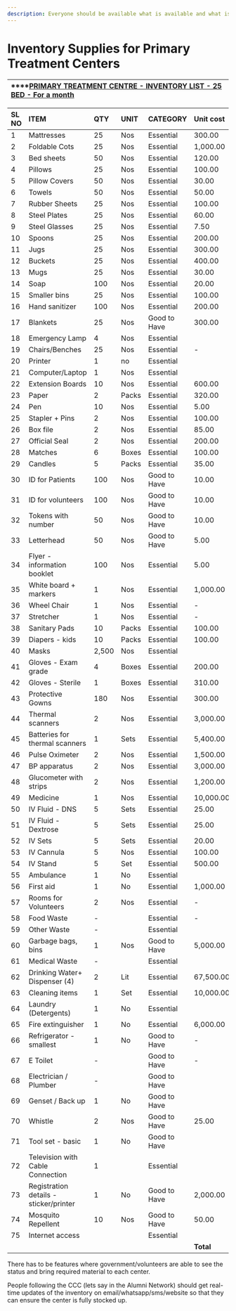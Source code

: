 ```yaml
---
description: Everyone should be available what is available and what is not available
---
```


# Inventory Supplies for Primary Treatment Centers

| \*\*\*\*[**PRIMARY TREATMENT CENTRE - INVENTORY LIST - 25 BED - For a month**](https://docs.google.com/spreadsheets/d/18Una-qxyYzdRw7zO6jPZCncY51O5ZocEurSXAMDBc3k/edit?usp=sharing) |
| :--- |


| SL NO | ITEM |  QTY | UNIT | CATEGORY |  Unit cost |  APPROX. COST |
| :--- | :--- | :--- | :--- | :--- | :--- | :--- |
| 1 | Mattresses |  25 | Nos | Essential |  300.00 |  7,500.00 |
| 2 | Foldable Cots |  25 | Nos | Essential |  1,000.00 |  25,000.00 |
| 3 | Bed sheets |  50 | Nos | Essential |  120.00 |  6,000.00 |
| 4 | Pillows |  25 | Nos | Essential |  100.00 |  2,500.00 |
| 5 | Pillow Covers |  50 | Nos | Essential |  30.00 |  1,500.00 |
| 6 | Towels |  50 | Nos | Essential |  50.00 |  2,500.00 |
| 7 | Rubber Sheets |  25 | Nos | Essential |  100.00 |  2,500.00 |
| 8 | Steel Plates |  25 | Nos | Essential |  60.00 |  1,500.00 |
| 9 | Steel Glasses |  25 | Nos | Essential |  7.50 |  187.50 |
| 10 | Spoons |  25 | Nos | Essential |  200.00 |  5,000.00 |
| 11 | Jugs |  25 | Nos | Essential |  300.00 |  7,500.00 |
| 12 | Buckets |  25 | Nos | Essential |  400.00 |  10,000.00 |
| 13 | Mugs |  25 | Nos | Essential |  30.00 |  750.00 |
| 14 | Soap |  100 | Nos | Essential |  20.00 |  2,000.00 |
| 15 | Smaller bins |  25 | Nos | Essential |  100.00 |  2,500.00 |
| 16 | Hand sanitizer |  100 | Nos | Essential |  200.00 |  20,000.00 |
| 17 | Blankets |  25 | Nos | Good to Have |  300.00 |  7,500.00 |
| 18 | Emergency Lamp |  4 | Nos | Essential |  |  - |
| 19 | Chairs/Benches |  25 | Nos | Essential |  - |  - |
| 20 | Printer |  1 | no | Essential |  |  - |
| 21 | Computer/Laptop |  1 | Nos | Essential |  |  - |
| 22 | Extension Boards |  10 | Nos | Essential |  600.00 |  6,000.00 |
| 23 | Paper |  2 | Packs | Essential |  320.00 |  640.00 |
| 24 | Pen |  10 | Nos | Essential |  5.00 |  50.00 |
| 25 | Stapler + Pins |  2 | Nos | Essential |  100.00 |  200.00 |
| 26 | Box file |  2 | Nos | Essential |  85.00 |  170.00 |
| 27 | Official Seal |  2 | Nos | Essential |  200.00 |  400.00 |
| 28 | Matches |  6 | Boxes | Essential |  100.00 |  600.00 |
| 29 | Candles |  5 | Packs | Essential |  35.00 |  175.00 |
| 30 | ID for Patients |  100 | Nos | Good to Have |  10.00 |  1,000.00 |
| 31 | ID for volunteers |  100 | Nos | Good to Have |  10.00 |  1,000.00 |
| 32 | Tokens with number |  50 | Nos | Good to Have |  10.00 |  500.00 |
| 33 | Letterhead |  50 | Nos | Good to Have |  5.00 |  250.00 |
| 34 | Flyer - information booklet |  100 | Nos | Essential |  5.00 |  500.00 |
| 35 | White board + markers |  1 | Nos | Essential |  1,000.00 |  1,000.00 |
| 36 | Wheel Chair |  1 | Nos | Essential |  - |  - |
| 37 | Stretcher |  1 | Nos | Essential |  - |  - |
| 38 | Sanitary Pads |  10 | Packs | Essential |  100.00 |  1,000.00 |
| 39 | Diapers - kids |  10 | Packs | Essential |  100.00 |  1,000.00 |
| 40 | Masks |  2,500 | Nos | Essential |  |  - |
| 41 | Gloves - Exam grade |  4 | Boxes | Essential |  200.00 |  800.00 |
| 42 | Gloves - Sterile |  1 | Boxes | Essential |  310.00 |  310.00 |
| 43 | Protective Gowns |  180 | Nos | Essential |  300.00 |  54,000.00 |
| 44 | Thermal scanners |  2 | Nos | Essential |  3,000.00 |  6,000.00 |
| 45 | Batteries for thermal scanners |  1 | Sets | Essential |  5,400.00 |  5,400.00 |
| 46 | Pulse Oximeter |  2 | Nos | Essential |  1,500.00 |  3,000.00 |
| 47 | BP apparatus |  2 | Nos | Essential |  3,000.00 |  6,000.00 |
| 48 | Glucometer with strips |  2 | Nos | Essential |  1,200.00 |  2,400.00 |
| 49 | Medicine |  1 | Nos | Essential |  10,000.00 |  10,000.00 |
| 50 | IV Fluid - DNS |  5 | Sets | Essential |  25.00 |  125.00 |
| 51 | IV Fluid - Dextrose |  5 | Sets | Essential |  25.00 |  125.00 |
| 52 | IV Sets |  5 | Sets | Essential |  20.00 |  100.00 |
| 53 | IV Cannula |  5 | Nos | Essential |  100.00 |  500.00 |
| 54 | IV Stand |  5 | Set | Essential |  500.00 |  2,500.00 |
| 55 | Ambulance |  1 | No | Essential |  |  - |
| 56 | First aid |  1 | No | Essential |  1,000.00 |  1,000.00 |
| 57 | Rooms for Volunteers |  2 | Nos | Essential |  - |  - |
| 58 | Food Waste |  - |  | Essential |  - |  - |
| 59 | Other Waste |  - |  | Essential |  |  - |
| 60 | Garbage bags, bins |  1 | Nos | Good to Have |  5,000.00 |  5,000.00 |
| 61 | Medical Waste |  - |  | Essential |  |  - |
| 62 | Drinking Water+ Dispenser \(4\) |  2 | Lit | Essential |  67,500.00 |  135,000.00 |
| 63 | Cleaning items |  1 | Set | Essential |  10,000.00 |  10,000.00 |
| 64 | Laundry \(Detergents\) |  1 | No | Essential |  |  - |
| 65 | Fire extinguisher |  1 | No | Essential |  6,000.00 |  6,000.00 |
| 66 | Refrigerator - smallest |  1 | No | Good to Have |  - |  - |
| 67 | E Toilet |  - |  | Good to Have |  - |  - |
| 68 | Electrician / Plumber |  - |  | Good to Have |  |  - |
| 69 | Genset / Back up |  1 | No | Good to Have |  |  - |
| 70 | Whistle |  2 | Nos | Good to Have |  25.00 |  50.00 |
| 71 | Tool set - basic |  1 | No | Good to Have |  |  - |
| 72 | Television with Cable Connection |  1 |  | Essential |  |  - |
| 73 | Registration details - sticker/printer |  1 | No | Good to Have |  2,000.00 |  2,000.00 |
| 74 | Mosquito Repellent |  10 | Nos | Good to Have |  50.00 |  500.00 |
| 75 | Internet access |  |  | Essential |  |  |
|  |  |  |  |  |  **Total** |  **369,732.50** |

There has to be features where government/volunteers are able to see the status and bring required material to each center.  
  
People following the CCC \(lets say in the Alumni Network\) should get real-time updates of the inventory on email/whatsapp/sms/website so that they can ensure the center is fully stocked up.





